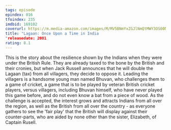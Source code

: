 ```yaml
---
tags: episode
epindex: 016
tfoindex: 235
imdbid: 169102
coverurl: https://m.media-amazon.com/images/M/MV5BNmYxZGJlNmQtMWY3OS00Njc0LThjODgtOWEwMWU4NTUxMDExXkEyXkFqcGdeQXVyNDAzNDk0MTQ@._V1_SY300_CR2,0,202,300_.jpg
title: "Lagaan: Once Upon a Time in India
"releasedate: 2001
rating: 8.1
---
```


This is the story about the resilience shown by the Indians when they were under the British Rule. They are already taxed to the bone by the British and their cronies, but when Jack Russell announces that he will double the Lagaan (tax) from all villagers, they decide to oppose it. Leading the villagers is a handsome young man named Bhuvan, who challenges them to a game of cricket, a game that is to be played by veteran British cricket players, versus villagers, including Bhuvan himself, who have never played this game before, and do not even know a bat from a piece of wood. As the challenge is accepted, the interest grows and attracts Indians from all over the region, as well as the British from all over the country - as everyone gathers to see the 'fair play' that the British will display against their counter-parts, who are aided by none other than the sister, Elizabeth, of Captain Rusell.
